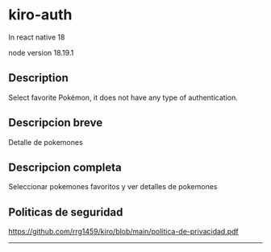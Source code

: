 # kiro-auth

In react native 18

node version 18.19.1

## Description
Select favorite Pokémon, it does not have any type of authentication.

## Descripcion breve
Detalle de pokemones

## Descripcion completa
Seleccionar pokemones favoritos y ver detalles de pokemones

## Politicas de seguridad
https://github.com/rrg1459/kiro/blob/main/politica-de-privacidad.pdf

---
